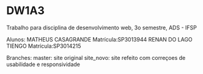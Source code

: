 # DW1A3
Trabalho para disciplina de desenvolvimento web, 3o semestre, ADS - IFSP


Alunos: 
MATHEUS CASAGRANDE Matrícula:SP3013944
RENAN DO LAGO TIENGO Matrícula:SP3014215



Branches:
master: site original
site_novo: site refeito com correçoes de usabilidade e responsividade